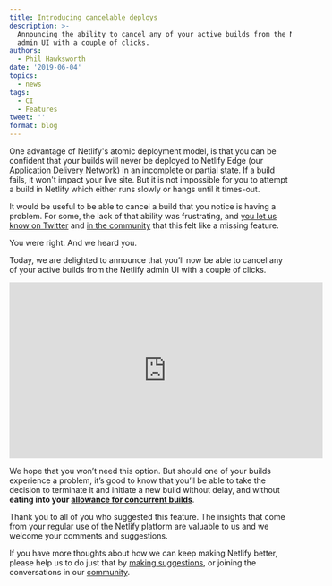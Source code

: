 ```yaml
---
title: Introducing cancelable deploys
description: >-
  Announcing the ability to cancel any of your active builds from the Netlify
  admin UI with a couple of clicks.
authors:
  - Phil Hawksworth
date: '2019-06-04'
topics:
  - news
tags:
  - CI
  - Features
tweet: ''
format: blog
---
```

One advantage of Netlify's atomic deployment model, is that you can be confident that your builds will never be deployed to Netlify Edge (our [Application Delivery Network](https://www.netlify.com/products/edge/)) in an incomplete or partial state. If a build fails, it won't impact your live site. But it is not impossible for you to attempt a build in Netlify which either runs slowly or hangs until it times-out.

It would be useful to be able to cancel a build that you notice is having a problem. For some, the lack of that ability was frustrating, and [you let us know on Twitter](https://twitter.com/search?q=netlify%20cancel%20deploy&src=typd) and [in the community](https://community.netlify.com/t/feature-requests-what-do-you-already-love-what-could-be-better/) that this felt like a missing feature. 

You were right. And we heard you.

Today, we are delighted to announce that you’ll now be able to cancel any of your active builds from the Netlify admin UI with a couple of clicks.

<iframe width="560" height="315" src="https://www.youtube.com/embed/RAatuLuCKSg" frameborder="0" allow="accelerometer; autoplay; encrypted-media; gyroscope; picture-in-picture" allowfullscreen></iframe>

We hope that you won’t need this option. But should one of your builds experience a problem, it’s good to know that you’ll be able to take the decision to terminate it and initiate a new build without delay, and without **eating into your [allowance for concurrent builds](https://www.netlify.com/pricing#features)**.

Thank you to all of you who suggested this feature. The insights that come from your regular use of the Netlify platform are valuable to us and we welcome your comments and suggestions.

If you have more thoughts about how we can keep making Netlify better, please help us to do just that by [making suggestions](https://community.netlify.com/t/feature-requests-what-do-you-already-love-what-could-be-better/), or joining the conversations in our [community](https://community.netlify.com/).
